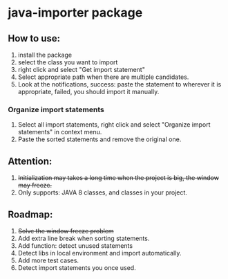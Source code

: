 # java-importer package

## How to use:
1. install the package
2. select the class you want to import
3. right click and select "Get import statement"
  1. Select appropriate path when there are multiple candidates.
4. Look at the notifications, success: paste the statement to wherever it is appropriate, failed, you should import it manually.

### Organize import statements
1. Select all import statements, right click and select "Organize import statements" in context menu.
2. Paste the sorted statements and remove the original one.

## Attention:
1. ~~Initialization may takes a long time when the project is big, the window may freeze.~~
2. Only supports: JAVA 8 classes, and classes in your project.

## Roadmap:
1. ~~Solve the window freeze problem~~
2. Add extra line break when sorting statements.
3. Add function: detect unused statements
4. Detect libs in local environment and import automatically.
5. Add more test cases.
6. Detect import statements you once used.

